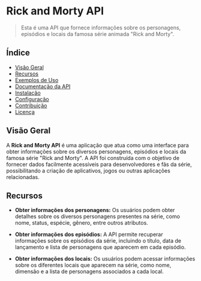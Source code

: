 # Rick and Morty API



> Esta é uma API que fornece informações sobre os personagens, episódios e locais da famosa série animada "Rick and Morty".

## Índice

- [Visão Geral](#visão-geral)
- [Recursos](#recursos)
- [Exemplos de Uso](#exemplos-de-uso)
- [Documentação da API](#documentação-da-api)
- [Instalação](#instalação)
- [Configuração](#configuração)
- [Contribuição](#contribuição)
- [Licença](#licença)

## Visão Geral

A **Rick and Morty API** é uma aplicação que atua como uma interface para obter informações sobre os diversos personagens, episódios e locais da famosa série "Rick and Morty". A API foi construída com o objetivo de fornecer dados facilmente acessíveis para desenvolvedores e fãs da série, possibilitando a criação de aplicativos, jogos ou outras aplicações relacionadas.

## Recursos

- **Obter informações dos personagens:** Os usuários podem obter detalhes sobre os diversos personagens presentes na série, como nome, status, espécie, gênero, entre outros atributos.

- **Obter informações dos episódios:** A API permite recuperar informações sobre os episódios da série, incluindo o título, data de lançamento e lista de personagens que aparecem em cada episódio.

- **Obter informações dos locais:** Os usuários podem acessar informações sobre os diferentes locais que aparecem na série, como nome, dimensão e a lista de personagens associados a cada local.






